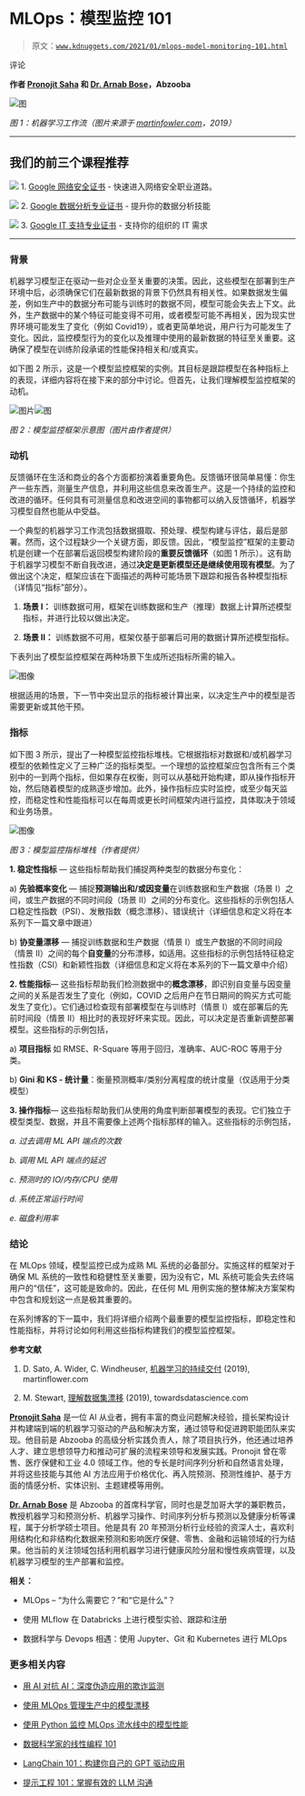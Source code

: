 # MLOps：模型监控 101

> 原文：[`www.kdnuggets.com/2021/01/mlops-model-monitoring-101.html`](https://www.kdnuggets.com/2021/01/mlops-model-monitoring-101.html)

评论

**作者 [Pronojit Saha](https://www.linkedin.com/in/pronojitsaha/) 和 [Dr. Arnab Bose](https://www.linkedin.com/in/arnab-bose-phd-6369531/)，Abzooba**

![图](img/f8d9392f74429e751b9de21be042b55f.png)

*图 1：机器学习工作流（图片来源于 [martinfowler.com](https://martinfowler.com/articles/cd4ml.html)，2019）*

* * *

## 我们的前三个课程推荐

![](img/0244c01ba9267c002ef39d4907e0b8fb.png) 1\. [Google 网络安全证书](https://www.kdnuggets.com/google-cybersecurity) - 快速进入网络安全职业道路。

![](img/e225c49c3c91745821c8c0368bf04711.png) 2\. [Google 数据分析专业证书](https://www.kdnuggets.com/google-data-analytics) - 提升你的数据分析技能

![](img/0244c01ba9267c002ef39d4907e0b8fb.png) 3\. [Google IT 支持专业证书](https://www.kdnuggets.com/google-itsupport) - 支持你的组织的 IT 需求

* * *

### **背景**

机器学习模型正在驱动一些对企业至关重要的决策。因此，这些模型在部署到生产环境中后，必须确保它们在最新数据的背景下仍然具有相关性。如果数据发生偏差，例如生产中的数据分布可能与训练时的数据不同，模型可能会失去上下文。此外，生产数据中的某个特征可能变得不可用，或者模型可能不再相关，因为现实世界环境可能发生了变化（例如 Covid19），或者更简单地说，用户行为可能发生了变化。因此，监控模型行为的变化以及推理中使用的最新数据的特征至关重要。这确保了模型在训练阶段承诺的性能保持相关和/或真实。

如下图 2 所示，这是一个模型监控框架的实例。其目标是跟踪模型在各种指标上的表现，详细内容将在接下来的部分中讨论。但首先，让我们理解模型监控框架的动机。

![图片](img/73fba02de0b349ec15c7ae0b82acf5ba.png)![图](img/9f1c2f8eb4acec1eb1da64d17b4b6497.png)

*图 2：模型监控框架示意图（图片由作者提供）*

### **动机**

反馈循环在生活和商业的各个方面都扮演着重要角色。反馈循环很简单易懂：你生产一些东西，测量生产信息，并利用这些信息来改善生产。这是一个持续的监控和改进的循环。任何具有可测量信息和改进空间的事物都可以纳入反馈循环，机器学习模型自然也能从中受益。

一个典型的机器学习工作流包括数据摄取、预处理、模型构建与评估，最后是部署。然而，这个过程缺少一个关键方面，即反馈。因此，“模型监控”框架的主要动机是创建一个在部署后返回模型构建阶段的**重要反馈循环**（如图 1 所示）。这有助于机器学习模型不断自我改进，通过**决定是更新模型还是继续使用现有模型**。为了做出这个决定，框架应该在下面描述的两种可能场景下跟踪和报告各种模型指标（详情见“指标”部分）。

1.  **场景 I：** 训练数据可用，框架在训练数据和生产（推理）数据上计算所述模型指标，并进行比较以做出决定。

1.  **场景 II：** 训练数据不可用，框架仅基于部署后可用的数据计算所述模型指标。

下表列出了模型监控框架在两种场景下生成所述指标所需的输入。

![图像](img/9c65180cb2a8a1e13ca4f03220fb5695.png)

根据适用的场景，下一节中突出显示的指标被计算出来，以决定生产中的模型是否需要更新或其他干预。

### **指标**

如下图 3 所示，提出了一种模型监控指标堆栈。它根据指标对数据和/或机器学习模型的依赖性定义了三种广泛的指标类型。一个理想的监控框架应包含所有三个类别中的一到两个指标，但如果存在权衡，则可以从基础开始构建，即从操作指标开始，然后随着模型的成熟逐步增加。此外，操作指标应实时监控，或至少每天监控，而稳定性和性能指标可以在每周或更长时间框架内进行监控，具体取决于领域和业务场景。

![图像](img/cda4c0db87925dc7e1d256b9175a1896.png)

*图 3：模型监控指标堆栈（作者提供）*

**1\. 稳定性指标** — 这些指标帮助我们捕捉两种类型的数据分布变化：

a) **先验概率变化** — 捕捉**预测输出和/或因变量**在训练数据和生产数据（场景 I）之间，或生产数据的不同时间段（场景 II）之间的分布变化。这些指标的示例包括人口稳定性指数（PSI）、发散指数（概念漂移）、错误统计（详细信息和定义将在本系列下一篇文章中跟进）

b) **协变量漂移** — 捕捉训练数据和生产数据（情景 I）或生产数据的不同时间段（情景 II）之间的每个**自变量**的分布漂移，如适用。这些指标的示例包括特征稳定性指数（CSI）和新颖性指数（详细信息和定义将在本系列的下一篇文章中介绍）

**2. 性能指标**— 这些指标帮助我们检测数据中的**概念漂移**，即识别自变量与因变量之间的关系是否发生了变化（例如，COVID 之后用户在节日期间的购买方式可能发生了变化）。它们通过检查现有部署模型在与训练时（情景 I）或在部署后的先前时间段（情景 II）相比时的表现好坏来实现。因此，可以决定是否重新调整部署模型。这些指标的示例包括，

a) **项目指标** 如 RMSE、R-Square 等用于回归，准确率、AUC-ROC 等用于分类。

b) **Gini 和 KS - 统计量**：衡量预测概率/类别分离程度的统计度量（仅适用于分类模型）

**3. 操作指标**— 这些指标帮助我们从使用的角度判断部署模型的表现。它们独立于模型类型、数据，并且不需要像上述两个指标那样的输入。这些指标的示例包括，

*a. 过去调用 ML API 端点的次数*

*b. 调用 ML API 端点的延迟*

*c. 预测时的 IO/内存/CPU 使用*

*d. 系统正常运行时间*

*e. 磁盘利用率*

### **结论**

在 MLOps 领域，模型监控已成为成熟 ML 系统的必备部分。实施这样的框架对于确保 ML 系统的一致性和稳健性至关重要，因为没有它，ML 系统可能会失去终端用户的“信任”，这可能是致命的。因此，在任何 ML 用例实施的整体解决方案架构中包含和规划这一点是极其重要的。

在系列博客的下一篇中，我们将详细介绍两个最重要的模型监控指标，即稳定性和性能指标，并将讨论如何利用这些指标构建我们的模型监控框架。

**参考文献**

1.  D. Sato, A. Wider, C. Windheuser, [机器学习的持续交付](https://martinfowler.com/articles/cd4ml.html#IntroductionAndDefinition) (2019), martinflower.com

1.  M. Stewart, [理解数据集漂移](https://towardsdatascience.com/understanding-dataset-shift-f2a5a262a766) (2019), towardsdatascience.com

[**Pronojit Saha**](https://www.linkedin.com/in/pronojitsaha/) 是一位 AI 从业者，拥有丰富的商业问题解决经验，擅长架构设计并构建端到端的机器学习驱动的产品和解决方案，通过领导和促进跨职能团队来实现。他目前是 Abzooba 的高级分析实践负责人，除了项目执行外，他还通过培养人才、建立思想领导力和推动可扩展的流程来领导和发展实践。Pronojit 曾在零售、医疗保健和工业 4.0 领域工作。他的专长是时间序列分析和自然语言处理，并将这些技能与其他 AI 方法应用于价格优化、再入院预测、预测性维护、基于方面的情感分析、实体识别、主题建模等用例。

[**Dr. Arnab Bose**](https://www.linkedin.com/in/arnab-bose-phd-6369531/) 是 Abzooba 的首席科学官，同时也是芝加哥大学的兼职教员，教授机器学习和预测分析、机器学习操作、时间序列分析与预测以及健康分析等课程，属于分析学硕士项目。他是具有 20 年预测分析行业经验的资深人士，喜欢利用结构化和非结构化数据来预测和影响医疗保健、零售、金融和运输领域的行为结果。他当前的关注领域包括利用机器学习进行健康风险分层和慢性疾病管理，以及机器学习模型的生产部署和监控。

**相关：**

+   MLOps – “为什么需要它？”和“它是什么”？

+   使用 MLflow 在 Databricks 上进行模型实验、跟踪和注册

+   数据科学与 Devops 相遇：使用 Jupyter、Git 和 Kubernetes 进行 MLOps

### 更多相关内容

+   [用 AI 对抗 AI：深度伪造应用的欺诈监测](https://www.kdnuggets.com/2023/05/fighting-ai-ai-fraud-monitoring-deepfake-applications.html)

+   [使用 MLOps 管理生产中的模型漂移](https://www.kdnuggets.com/2023/05/managing-model-drift-production-mlops.html)

+   [使用 Python 监控 MLOps 流水线中的模型性能](https://www.kdnuggets.com/2023/05/monitor-model-performance-mlops-pipeline-python.html)

+   [数据科学家的线性编程 101](https://www.kdnuggets.com/2023/02/linear-programming-101-data-scientists.html)

+   [LangChain 101：构建你自己的 GPT 驱动应用](https://www.kdnuggets.com/2023/04/langchain-101-build-gptpowered-applications.html)

+   [提示工程 101：掌握有效的 LLM 沟通](https://www.kdnuggets.com/prompt-engineering-101-mastering-effective-llm-communication)
